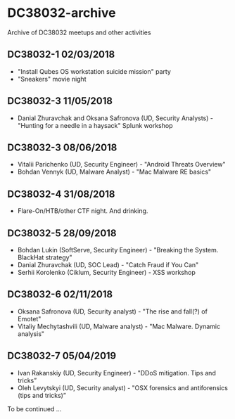 # DC38032-archive
Archive of DC38032 meetups and other activities

## DC38032-1 02/03/2018
* "Install Qubes OS workstation suicide mission" party
* "Sneakers" movie night

## DC38032-3  11/05/2018
* Danial Zhuravchak and Oksana Safronova (UD, Security Analysts) - "Hunting for a needle in a haysack" Splunk workshop

## DC38032-3  08/06/2018
* Vitalii Parichenko (UD, Security Engineer) - "Android Threats Overview"
* Bohdan Vennyk (UD, Malware Analyst) - "Mac Malware RE basics"

## DC38032-4 31/08/2018
* Flare-On/HTB/other CTF night. And drinking. 

## DC38032-5 28/09/2018
* Bohdan Lukin (SoftServe, Security Engineer) - "Breaking the System. BlackHat strategy" 
* Danial Zhuravchak (UD, SOC Lead) - "Catch Fraud if You Can"
* Serhii Korolenko (Ciklum, Security Engineer) - XSS workshop

## DC38032-6 02/11/2018
* Oksana Safronova (UD, Security analyst) - "The rise and fall(?) of Emotet"
* Vitaliy Mechytashvili (UD, Malware analyst) - "Mac Malware. Dynamic analysis"

## DC38032-7 05/04/2019
* Ivan Rakanskiy (UD, Security Engineer) - "DDoS mitigation. Tips and tricks”
* Oleh Levytskyi (UD, Security analyst) - "OSX forensics and antiforensics (tips and tricks)”

To be continued ...
